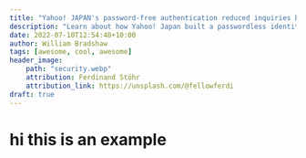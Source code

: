 ```yaml
---
title: "Yahoo! JAPAN's password-free authentication reduced inquiries by 25%, sped up sign-in time by 2.6"
description: "Learn about how Yahoo! Japan built a passwordless identity system."
date: 2022-07-10T12:54:48+10:00
author: William Bradshaw
tags: [awesome, cool, awesome]
header_image: 
    path: "security.webp"
    attribution: Ferdinand Stöhr
    attribution_link: https://unsplash.com/@fellowferdi
draft: true
---
```


# hi this is an example